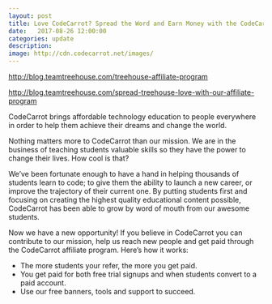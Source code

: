 ```yaml
---
layout: post
title: Love CodeCarrot? Spread the Word and Earn Money with the CodeCarrot Affiliate Program!
date:   2017-08-26 12:00:00
categories: update
description:
image: http://cdn.codecarrot.net/images/
---
```


http://blog.teamtreehouse.com/treehouse-affiliate-program

http://blog.teamtreehouse.com/spread-treehouse-love-with-our-affiliate-program



CodeCarrot brings affordable technology education to people everywhere in order to help them achieve their dreams and change the world.

Nothing matters more to CodeCarrot than our mission. We are in the business of teaching students valuable skills so they have the power to change their lives. How cool is that?

We’ve been fortunate enough to have a hand in helping thousands of students learn to code; to give them the ability to launch a new career, or improve the trajectory of their current one. By putting students first and focusing on creating the highest quality educational content possible, CodeCarrot has been able to grow by word of mouth from our awesome students.

Now we have a new opportunity! If you believe in CodeCarrot you can contribute to our mission, help us reach new people and get paid through the CodeCarrot affiliate program. Here’s how it works:

*  The more students your refer, the more you get paid.
*  You get paid for both free trial signups and when students convert to a paid account.
*  Use our free banners, tools and support to succeed.
